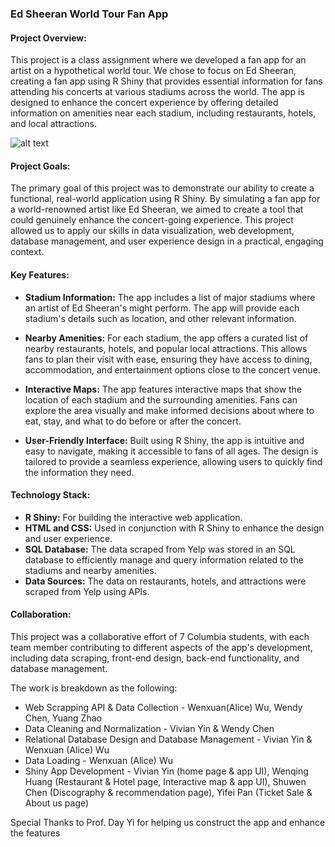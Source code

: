 ### Ed Sheeran World Tour Fan App 

#### Project Overview:
This project is a class assignment where we developed a fan app for an artist on a hypothetical world tour. We chose to focus on Ed Sheeran, creating a fan app using R Shiny that provides essential information for fans attending his concerts at various stadiums across the world. The app is designed to enhance the concert experience by offering detailed information on amenities near each stadium, including restaurants, hotels, and local attractions.

![alt text]([https://github.com/[0vv0xtt/Ed_Sheeran_Tour_Fan_App/blob/main/Ed%20Sheeran%20Tour%20Poster.jpg])

#### Project Goals:
The primary goal of this project was to demonstrate our ability to create a functional, real-world application using R Shiny. By simulating a fan app for a world-renowned artist like Ed Sheeran, we aimed to create a tool that could genuinely enhance the concert-going experience. This project allowed us to apply our skills in data visualization, web development, database management, and user experience design in a practical, engaging context.

#### Key Features:
- **Stadium Information:** The app includes a list of major stadiums where an artist of Ed Sheeran's might perform. The app will provide each stadium's details such as location, and other relevant information.
  
- **Nearby Amenities:** For each stadium, the app offers a curated list of nearby restaurants, hotels, and popular local attractions. This allows fans to plan their visit with ease, ensuring they have access to dining, accommodation, and entertainment options close to the concert venue.
  
- **Interactive Maps:** The app features interactive maps that show the location of each stadium and the surrounding amenities. Fans can explore the area visually and make informed decisions about where to eat, stay, and what to do before or after the concert.

- **User-Friendly Interface:** Built using R Shiny, the app is intuitive and easy to navigate, making it accessible to fans of all ages. The design is tailored to provide a seamless experience, allowing users to quickly find the information they need.

#### Technology Stack:
- **R Shiny:** For building the interactive web application.
- **HTML and CSS:** Used in conjunction with R Shiny to enhance the design and user experience.
- **SQL Database:** The data scraped from Yelp was stored in an SQL database to efficiently manage and query information related to the stadiums and nearby amenities.
- **Data Sources:** The data on restaurants, hotels, and attractions were scraped from Yelp using APIs.

#### Collaboration:
This project was a collaborative effort of 7 Columbia students, with each team member contributing to different aspects of the app's development, including data scraping, front-end design, back-end functionality, and database management.

The work is breakdown as the following:
- Web Scrapping API & Data Collection - Wenxuan(Alice) Wu, Wendy Chen, Yuang Zhao
- Data Cleaning and Normalization - Vivian Yin & Wendy Chen
- Relational Database Design and Database Management - Vivian Yin & Wenxuan (Alice) Wu
- Data Loading - Wenxuan (Alice) Wu
- Shiny App Development - Vivian Yin (home page & app UI), Wenqing Huang (Restaurant & Hotel page, Interactive map & app UI), Shuwen Chen (Discography & recommendation page), Yifei Pan (Ticket Sale & About us page)

Special Thanks to Prof. Day Yi for helping us construct the app and enhance the features
